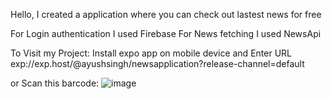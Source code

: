 Hello,
I created a application where you can check out lastest news for free

For Login authentication I used Firebase
For News fetching I used NewsApi

To Visit my Project: 
Install expo app on mobile device and Enter URL exp://exp.host/@ayushsingh/newsapplication?release-channel=default

or Scan this barcode:
![image](https://github.com/AyushSinghbharti/News-App/assets/100284852/2417e287-1ddc-447d-bffb-8f538acd92e0)
